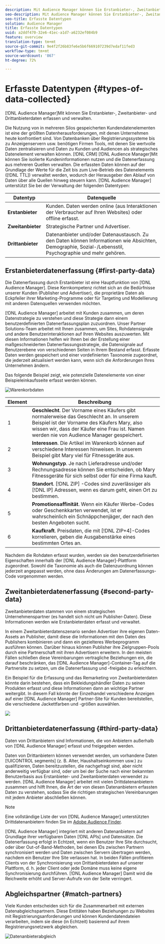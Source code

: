 ```yaml
---
description: Mit Audience Manager können Sie Erstanbieter-, Zweitanbieter- und Drittanbieterdaten erfassen und verwalten.
seo-description: Mit Audience Manager können Sie Erstanbieter-, Zweitanbieter- und Drittanbieterdaten erfassen und verwalten.
seo-title: Erfasste Datentypen
solution: Audience Manager
title: Erfasste Datentypen
uuid: a2ddf470-32e6-41ec-a1d7-a6232ef084b9
feature: overview
translation-type: tm+mt
source-git-commit: 9e4f2f26b83fe6e5b6f669107239d7edaf11fed3
workflow-type: tm+mt
source-wordcount: '867'
ht-degree: 72%

---
```



# Erfasste Datentypen {#types-of-data-collected}

[!DNL Audience Manager]Mit können Sie Erstanbieter-, Zweitanbieter- und Drittanbieterdaten erfassen und verwalten.

Die Nutzung von in mehreren Silos gespeicherten Kundendatenelementen ist eine der größten Datenherausforderungen, mit denen Unternehmen heute konfrontiert sind. Von Datenbanken über Registrierungssysteme bis zu Anzeigenservern usw. benötigen Firmen Tools, mit denen Sie wertvolle Daten zentralisieren und Daten zu Kunden und Audiencen als strategisches Datenelement verwalten können. [!DNL CRM] [!DNL Audience Manager]Mit können Sie isolierte Kundeninformationen nutzen und die Datenerfassung aus mehreren Quellen verwalten. Die erfassten Daten können auf der Grundlage der Werte für die Zeit bis zum Live-Betrieb des Datenelements ([!DNL TTL]) verwaltet werden, wodurch der Herausgeber den Ablauf von Daten über alle Quellen hinweg steuern kann. [!DNL Audience Manager] unterstützt Sie bei der Verwaltung der folgenden Datentypen:

| Datentyp | Datenquelle |
|---|---|
| **Erstanbieter** | Kunden. Daten werden online (aus Interaktionen der Verbraucher auf Ihren Websites) oder offline erfasst. |
| **Zweitanbieter** | Strategische Partner und Advertiser. |
| **Drittanbieter** | Datenanbieter und/oder Datenaustausch. Zu den Daten können Informationen wie Absichten, Demographie, Sozial-/Lebensstil, Psychographie und mehr gehören. |

## Erstanbieterdatenerfassung {#first-party-data}

Die Datenerfassung durch Erstanbieter ist eine Hauptfunktion von [!DNL Audience Manager]. Diese Kernkompetenz richtet sich an die Bedürfnisse unserer Kunden (Publisher und Advertiser), die proprietäre Daten als Eckpfeiler ihrer Marketing-Programme oder für Targeting und Modellierung mit anderen Datenquellen verwenden möchten.

[!DNL Audience Manager] arbeitet mit Kunden zusammen, um deren Datenstrategie zu verstehen und diese Strategie dann einem benutzerdefinierten Datenerfassungsplan zuzuordnen. Unser Partner Solutions-Team arbeitet mit Ihnen zusammen, um Sites, Rohdatensignale und andere Benutzerinteraktionen auf Ihren Websites auszuwerten. Mit diesen Informationen helfen wir Ihnen bei der Erstellung einer maßgeschneiderten Datenerfassungsstrategie, die Datensignale auf Benutzerebene von verschiedenen Seiten in Ihrem Bestand erfasst. Erfasste Daten werden gespeichert und einer vordefinierten Taxonomie zugeordnet, die jederzeit aktualisiert werden kann, wenn sich die Anforderungen Ihres Unternehmen ändern.

Das folgende Beispiel zeigt, wie potenzielle Datenelemente von einer Beispieleinkaufsseite erfasst werden können.

![Warenkorbdaten](assets/shopping-cart-data.png)

| Element | Beschreibung |
|---|---|
| 1 | **Geschlecht**. Der Vorname eines Käufers gibt normalerweise das Geschlecht an. In unserem Beispiel ist der Vorname des Käufers Mary, also wissen wir, dass der Käufer eine Frau ist. Namen werden nie von Audience Manager gespeichert. |
| 2 | **Interessen**. Die Artikel im Warenkorb können auf verschiedene Interessen hinweisen. In unserem Beispiel gibt Mary viel für Fitnessgeräte aus. |
| 3 | **Wohnungstyp**. Je nach Lieferadresse und/oder Rechnungsadresse können Sie entscheiden, ob Mary Fitnessgeräte für sich selbst oder für eine Firma kauft. |
| 4 | **Standort**. [!DNL ZIP] -Codes sind zuverlässiger als  [!DNL IP] Adressen, wenn es darum geht, einen Ort zu bestimmen. |
| 5 | **Promotionsaffinität**. Wenn ein Käufer Werbe-Codes oder Geschenkkarten verwendet, ist er wahrscheinlich ein Schnäppchenjäger, der nach den besten Angeboten sucht. |
| 6 | **Kaufkraft**. Preisdaten, die mit [!DNL ZIP+4]-Codes korrelieren, geben die Ausgabenstärke eines bestimmten Ortes an. |

Nachdem die Rohdaten erfasst wurden, werden sie den benutzerdefinierten Eigenschaften innerhalb der [!DNL Audience Manager]-Plattform zugeordnet. Sowohl die Taxonomie als auch die Datenzuordnung können jederzeit angepasst werden, ohne dass Änderungen am Datenerfassungs-Code vorgenommen werden.

## Zweitanbieterdatenerfassung {#second-party-data}

Zweitanbieterdaten stammen von einem strategischen Unternehmenspartner (es handelt sich nicht um Publisher-Daten). Diese Informationen werden wie Erstanbieterdaten erfasst und verwaltet.

In einem Zweitanbieterdatenszenario senden Advertiser ihre eigenen Daten-Assets an Publisher, damit diese die Informationen mit den Daten des Publishers kombinieren und dann ein gezielteres Werbeprogramm ausführen können. Darüber hinaus können Publisher ihre Zielgruppen-Pools durch eine Partnerschaft mit ihren Advertisern erweitern. In den meisten Fällen schließen diese Vereinbarungen vertragliche Beziehungen ein, die darauf beschränken, das [!DNL Audience Manager]-Container-Tag auf die Partnersite zu setzen, um die Datenerfassung und -freigabe zu erleichtern.

Ein Beispiel für die Erfassung und das Remarketing von Zweitanbieterdaten könnte darin bestehen, dass ein Bekleidungshändler Daten zu seinen Produkten erfasst und diese Informationen dann an wichtige Partner weitergibt. In diesem Fall könnte der Einzelhandel verschiedene Anzeigen auf einer [!DNL Audience Manager] Partner-Site für Kunden bereitstellen, die verschiedene Jackettfarben und -größen auswählen.

![](assets/shopping-cart-traits.png)

## Drittanbieterdatenerfassung {#third-party-data}

Daten von Drittanbietern sind Informationen, die von Anbietern außerhalb von [!DNL Audience Manager] erfasst und freigegeben werden.

Daten von Drittanbietern können verwendet werden, um vorhandene Daten [!UICONTROL segments] (z. B. Alter, Haushaltseinkommen usw.) zu qualifizieren, Daten bereitzustellen, die nachgefragt sind, aber nicht anderweitig verfügbar sind, oder um bei der Suche nach einer bekannten Benutzerbasis aus Erstanbieter- und Zweitanbieterdaten verwendet zu werden. [!DNL Audience Manager] arbeitet mit vielen Drittdatenanbietern zusammen und hilft Ihnen, die Art der von diesen Datenanbietern erfassten Daten zu verstehen, sodass Sie die richtigen strategischen Vereinbarungen mit jedem Anbieter abschließen können.

>[!NOTE]
>
>Eine vollständige Liste der von [!DNL Audience Manager] unterstützten Drittdatenanbietern finden Sie im [Adobe Audience Finder](https://www.adobe-audience-finder.com/).

[!DNL Audience Manager] integriert mit anderen Datenanbietern auf Grundlage ihrer verfügbaren Daten  [!DNL APIs] und Datensätze. Die Datenerfassung erfolgt in Echtzeit, wenn ein Benutzer Ihre Site durchsucht, oder über Out-of-Band-Methoden, bei denen IDs zwischen Partnern synchronisiert werden und Daten zwischen Servern übertragen werden, nachdem ein Benutzer Ihre Site verlassen hat. In beiden Fällen profitieren Clients von der Synchronisierung von Drittanbieterdaten auf unserer Plattform, d. h. jeder Client oder jede Domäne muss keine eigene Synchronisierung durchführen. [!DNL Audience Manager] Damit wird die Reichweite erhöht und Server-Aufrufe von der Seite verringert.

## Abgleichspartner {#match-partners}

Viele Kunden entscheiden sich für die Zusammenarbeit mit externen Datenabgleichspartnern. Diese Entitäten haben Beziehungen zu Websites mit Registrierungsanforderungen und können Kundendatendateien verarbeiten, indem sie diese (in Echtzeit) basierend auf ihrem Registrierungsnetzwerk abgleichen.

![Datenanbieterabgleich](assets/data-provider-match.png)
